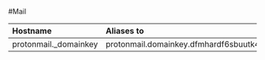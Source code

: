 
#Mail

|Hostname|Aliases to|TTL|
|:---|:---|:---|
|protonmail.\_domainkey|protonmail.domainkey.dfmhardf6sbuutk4u2kdygnf2xg2zgpkkvt67rv3c3gyc7x6riyrq.domains.proton.ch|Default|
